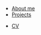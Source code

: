 - [About me](info)
- [Projects](projects)
- <a href="./assets/WilliamCattrellCV.pdf" download>
  <p>CV</p>
  </a>
